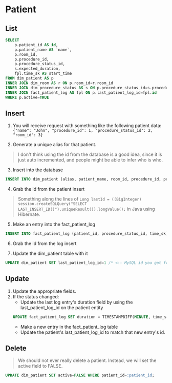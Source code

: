 # Patient

## List
```SQL
SELECT
    p.patient_id AS id,
    p.patient_name AS `name`,
    p.room_id,
    p.procedure_id,
    p.procedure_status_id,
    s.expected_duration,
    fpl.time_sk AS start_time
FROM dim_patient AS p
INNER JOIN dim_room AS r ON p.room_id=r.room_id
INNER JOIN dim_procedure_status AS s ON p.procedure_status_id=s.procedure_status_id 
INNER JOIN fact_patient_log AS fpl ON p.last_patient_log_id=fpl.id 
WHERE p.active=TRUE
```

## Insert

1. You will receive request with something like the following patient data: `{"name": "John", "procedure_id": 1, "procedure_status_id": 2, "room_id": 3}`

2. Generate a unique alias for that patient. 
> I don't think using the id from the database 
is a good idea, since it is just auto incremented, 
and people might be able to infer who is who.

3. Insert into the database
```SQL 
INSERT INTO dim_patient (alias, patient_name, room_id, procedure_id, procedure_status_id) VALUES ("PA234", "John", 3, 1, 2)
```

4. Grab the id from the patient insert

> Something along the lines of `Long lastId = ((BigInteger) session.createSQLQuery("SELECT LAST_INSERT_ID()").uniqueResult()).longValue();` in Java using Hibernate.

5. Make an entry into the fact_patient_log
```SQL
INSERT INTO fact_patient_log (patient_id, procedure_status_id, time_sk) VALUES (1 /* <-- MySQL id you got from the patient insert */, 2, NOW())
```

6. Grab the id from the log insert

7. Update the dim_patient table with it
```SQL
UPDATE dim_patient SET last_patient_log_id=1 /* <-- MySQL id you got from the log insert */ WHERE patient_id=1 /* <-- MySQL id you got from the patient insert */
```

## Update
1. Update the appropriate fields.
2. If the status changed:
   - Update the last log entry's duration field by using the last_patient_log_id on the patient entity
    ```SQL
    UPDATE fact_patient_log SET duration = TIMESTAMPDIFF(MINUTE, time_sk, NOW()) WHERE id=:last_patient_log_id /* <-- that would be the current last_patient_log_id */
    ```
   - Make a new entry in the fact_patient_log table
   - Update the patient's last_patient_log_id to match that new entry's id.

## Delete
> We should not ever really delete a patient. Instead, we will set the active field to FALSE.

```SQL
UPDATE dim_patient SET active=FALSE WHERE patient_id=:patient_id;
```

